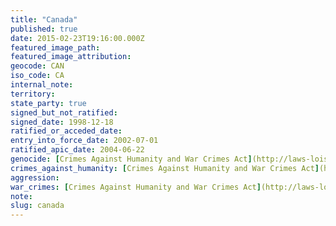 ```yaml
---
title: "Canada"
published: true
date: 2015-02-23T19:16:00.000Z
featured_image_path:
featured_image_attribution:
geocode: CAN
iso_code: CA
internal_note:
territory:
state_party: true
signed_but_not_ratified:
signed_date: 1998-12-18
ratified_or_acceded_date:
entry_into_force_date: 2002-07-01
ratified_apic_date: 2004-06-22
genocide: [Crimes Against Humanity and War Crimes Act](http://laws-lois.justice.gc.ca/eng/acts/C-45.9/page-1.html)
crimes_against_humanity: [Crimes Against Humanity and War Crimes Act](http://laws-lois.justice.gc.ca/eng/acts/C-45.9/page-1.html)
aggression:
war_crimes: [Crimes Against Humanity and War Crimes Act](http://laws-lois.justice.gc.ca/eng/acts/C-45.9/page-1.html)
note:
slug: canada
---
```

